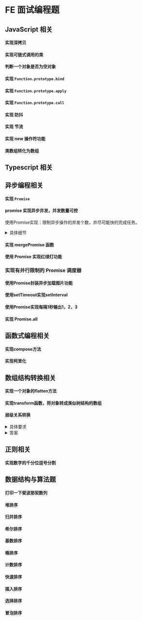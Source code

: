 # FE 面试编程题

## JavaScript 相关

#### 实现深拷贝

#### 实现可链式调用的类

#### 判断一个对象是否为空对象

#### 实现 `Function.prototype.bind`

#### 实现 `Function.prototype.apply`

#### 实现 `Function.prototype.call`

#### 实现 防抖

#### 实现 节流

#### 实现 new 操作符功能

#### 类数组转化为数组

## Typescript 相关

## 异步编程相关

#### 实现 `Promise`

#### promise 实现异步并发，并发数量可控

使用Promise实现：限制异步操作的并发个数，并尽可能快的完成任务。

<details>
<summary>具体细节</summary>
有8个图片资源的url，已经存储在数组urls中。

urls类似于['https://image1.png', 'https://image2.png', ....]

而且已经有一个函数function loadImg，输入一个url链接，返回一个Promise，该Promise在图片下载完成的时候resolve，下载失败则reject。

但有一个要求，任何时刻同时下载的链接数量不可以超过3个。

请写一段代码实现这个需求，要求尽可能快速地将所有图片下载完成。
</details>

#### 实现 mergePromise 函数

#### 使用 Promise 实现红绿灯功能

### 实现有并行限制的 Promise 调度器

#### 使用Promise封装异步加载图片功能

#### 使用setTimeout实现setInterval

#### 使用Promise实现每隔1秒输出1，2，3

#### 实现 Promise.all

## 函数式编程相关

#### 实现compose方法

#### 实现柯里化

## 数组结构转换相关

#### 实现一个对象的flatten方法

#### 实现transform函数，将对象转成类似树结构的数组

#### 层级关系转换

<details>
<summary>具体要求</summary>
以下数据结构中，id 代表部门编号，name 是部门名称，parentId 是父部门编号，为 0 代表一级部门，现在要求实现一个 convert 方法，把原始 list 转换成树形结构，parentId 为多少就挂载在该 id 的属性 children 数组下，结构如下：
 
原始 list 如下
 
``` js
let list = [
  { id: 1, name: "部门A", parentId: 0 },
  { id: 2, name: "部门B", parentId: 0 },
  { id: 3, name: "部门C", parentId: 1 },
  { id: 4, name: "部门D", parentId: 1 },
  { id: 5, name: "部门E", parentId: 2 },
  { id: 6, name: "部门F", parentId: 3 },
  { id: 16, name: "部门L", parentId: 3 },
  { id: 7, name: "部门G", parentId: 2 },
  { id: 8, name: "部门H", parentId: 4 },
];
 
const result = convert(list);
console.log(result);
```
</details>
<details>
<summary>答案</summary>

``` js
function convert(list, id = 0) {
  let res = [];
  for (let i = 0; i < list.length; i++) {
    if (list[i].parentId === id) {
      res.push(list[i]);
      list[i].children = convert(list, list[i].id);
    }
  }
  return res;
}
```

</details>

## 正则相关

#### 实现数字的千分位逗号分割

## 数据结构与算法题

#### 打印一下斐波那契数列

#### 堆排序

#### 归并排序

#### 希尔排序

#### 基数排序

#### 桶排序

#### 计数排序

#### 快速排序

#### 插入排序

#### 选择排序

#### 冒泡排序

